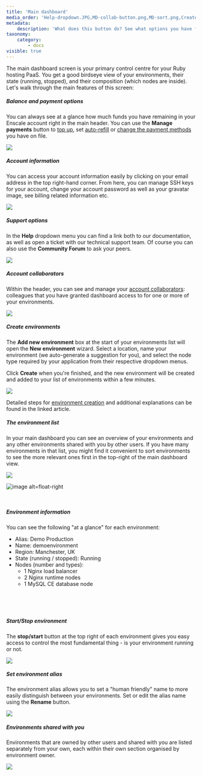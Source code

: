 ```yaml
---
title: 'Main dashboard'
media_order: 'Help-dropdown.JPG,MD-collab-button.png,MD-sort.png,Create-environment-screen.JPG,Demo-env-overview.JPG,Running-stopped.png,MD-rename.png,MD-Account-dropdown.JPG,MD-help-dd.JPG,Balance.JPG'
metadata:
    description: 'What does this button do? See what options you have from Enscale''s main dashboard for managing your Ruby hosting..'
taxonomy:
    category:
        - docs
visible: true
---
```


The main dashboard screen is your primary control centre for your Ruby hosting PaaS. You get a good birdseye view of your environments, their state (running, stopped), and their composition (which nodes are inside). Let's walk through the main features of this screen:

##### Balance and payment options
You can always see at a glance how much funds you have remaining in your Enscale account right in the main header. You can use the **Manage payments** button to [top up](/account-and-billing/payments/refill-your-balance), set [auto-refill](/account-and-billing/payments/automatic-refills) or [change the payment methods](/account-and-billing/payments/updating-payment-method) you have on file.

![](Balance.JPG)

##### Account information
You can access your account information easily by clicking on your email address in the top right-hand corner. From here, you can manage SSH keys for your account, change your account password as well as your gravatar image, see billing related information etc.

![](MD-Account-dropdown.JPG)

##### Support options

In the **Help** dropdown menu you can find a link both to our documentation, as well as open a ticket with our technical support team. Of course you can also use the **Community Forum** to ask your peers.

![](MD-help-dd.JPG)

##### Account collaborators

Within the header, you can see and manage your [account collaborators](/features/collaboration): colleagues that you have granted dashboard access to for one or more of your environments.

![](MD-collab-button.png)

##### Create environments

The **Add new environment** box at the start of your environments list will open the **New environment** wizard. Select a location, name your environment (we auto-generate a suggestion for you), and select the node type required by your application from their respective dropdown menus.

Click **Create** when you're finished, and the new environment will be created and added to your list of environments within a few minutes.

![](Create-environment-screen.JPG)

Detailed steps for [environment creation](/getting-started/create-environment) and additional explanations can be found in the linked article.


##### The environment list
In your main dashboard you can see an overview of your environments and any other environments shared with you by other users. If you have many environments in that list, you might find it convenient to sort environments to see the more relevant ones first in the top-right of the main dashboard view.

![](MD-sort.png)

![image alt=float-right](Demo-env-overview.JPG)

​

##### Environment information
You can see the following "at a glance" for each environment:


* Alias: Demo Production
* Name: demoenvironment
* Region: Manchester, UK
* State (running / stopped): Running
* Nodes (number and types): 
  * 1 Nginx load balancer
  * 2 Nginx runtime nodes
  * 1 MySQL CE database node


​

​



##### Start/Stop environment
The **stop/start** button at the top right of each environment gives you easy access to control the most fundamental thing - is your environment running or not.

![](Running-stopped.png)

##### Set environment alias
The environment alias allows you to set a "human friendly" name to more easily distinguish between your environments. Set or edit the alias name using the **Rename** button.

![](MD-rename.png)

##### Environments shared with you
Environments that are owned by other users and shared with you are listed separately from your own, each within their own section organised by environment owner.

![](shared-environments.png)
 
